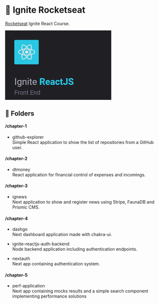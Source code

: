 # :rocket: Ignite Rocketseat

<a href="https://rocketseat.com.br/" target="_blank">Rocketseat</a> Ignite React Course.

![Ignite Course](.github/ignite-react.png)

## :file_folder: Folders
#### /chapter-1
* github-explorer\
Simple React application to show the list of repositories from a GitHub user.

#### /chapter-2
* dtmoney\
React application for financial control of expenses and incomings.

#### /chapter-3
* ignews\
Next application to show and register news using Stripe, FaunaDB and Prismic CMS.

#### /chapter-4
* dashgo\
Next dashboard application made with chakra-ui.

* ignite-reactjs-auth-backend\
Node backend application including authentication endpoints.

* nextauth\
Next app containing authentication system.

#### /chapter-5
* perf-application\
Next app containing mocks results and a simple search component implementing performance solutions

